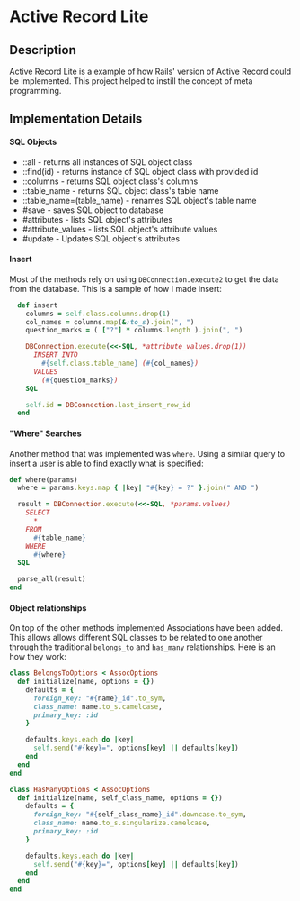 # Active Record Lite

## Description
Active Record Lite is a example of how Rails' version of Active Record could be implemented. This project helped to instill the concept of meta programming.

## Implementation Details

#### SQL Objects
- ::all - returns all instances of SQL object class
- ::find(id) - returns instance of SQL object class with provided id
- ::columns - returns SQL object class's columns
- ::table_name - returns SQL object class's table name
- ::table_name=(table_name) - renames SQL object's table name
- \#save - saves SQL object to database
- \#attributes - lists SQL object's attributes
- \#attribute_values - lists SQL object's attribute values
- \#update - Updates SQL object's attributes

#### Insert
Most of the methods rely on using `DBConnection.execute2` to get the data from the database. This is a sample of how I made insert:

```ruby
  def insert
    columns = self.class.columns.drop(1)
    col_names = columns.map(&:to_s).join(", ")
    question_marks = ( ["?"] * columns.length ).join(", ")

    DBConnection.execute(<<-SQL, *attribute_values.drop(1))
      INSERT INTO
        #{self.class.table_name} (#{col_names})
      VALUES
        (#{question_marks})
    SQL

    self.id = DBConnection.last_insert_row_id
  end
```

#### "Where" Searches
Another method that was implemented was `where`. Using a similar query to insert a user is able to find exactly what is specified:

```ruby
def where(params)
  where = params.keys.map { |key| "#{key} = ?" }.join(" AND ")

  result = DBConnection.execute(<<-SQL, *params.values)
    SELECT
      *
    FROM
      #{table_name}
    WHERE
      #{where}
  SQL

  parse_all(result)
end
```


#### Object relationships

On top of the other methods implemented Associations have been added. This  allows allows different SQL classes to be related to one another through the traditional `belongs_to` and `has_many` relationships. Here is an how they work:

```ruby
class BelongsToOptions < AssocOptions
  def initialize(name, options = {})
    defaults = {
      foreign_key: "#{name}_id".to_sym,
      class_name: name.to_s.camelcase,
      primary_key: :id
    }

    defaults.keys.each do |key|
      self.send("#{key}=", options[key] || defaults[key])
    end
  end
end

class HasManyOptions < AssocOptions
  def initialize(name, self_class_name, options = {})
    defaults = {
      foreign_key: "#{self_class_name}_id".downcase.to_sym,
      class_name: name.to_s.singularize.camelcase,
      primary_key: :id
    }

    defaults.keys.each do |key|
      self.send("#{key}=", options[key] || defaults[key])
    end
  end
end
```